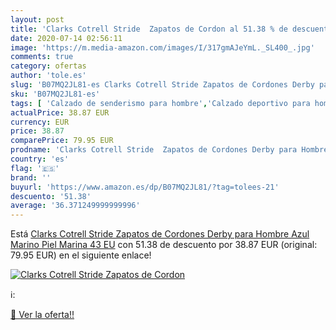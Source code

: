 ```yaml
---
layout: post
title: 'Clarks Cotrell Stride  Zapatos de Cordon al 51.38 % de descuento'
date: 2020-07-14 02:56:11
image: 'https://m.media-amazon.com/images/I/317gmAJeYmL._SL400_.jpg'
comments: true
category: ofertas
author: 'tole.es'
slug: 'B07MQ2JL81-es Clarks Cotrell Stride Zapatos de Cordones Derby para...'
sku: 'B07MQ2JL81-es'
tags: [ 'Calzado de senderismo para hombre','Calzado deportivo para hombre','Chanclas y sandalias de piscina para hombre','Zapatillas de senderismo para hombre','Zapatillas y calzado deportivo para hombre','Zapatos','Zapatos para hombre','Zapatos y complementos','zapatos', ]
actualPrice: 38.87 EUR
currency: EUR
price: 38.87
comparePrice: 79.95 EUR
prodname: 'Clarks Cotrell Stride  Zapatos de Cordones Derby para Hombre  Azul Marino  Piel Marina  43 EU'
country: 'es'
flag: '🇪🇸'
brand: ''
buyurl: 'https://www.amazon.es/dp/B07MQ2JL81/?tag=tolees-21'
descuento: '51.38'
average: '36.371249999999996'
---
```


Está [Clarks Cotrell Stride  Zapatos de Cordones Derby para Hombre  Azul Marino  Piel Marina  43 EU](https://www.amazon.es/dp/B07MQ2JL81/?tag=tolees-21) con 51.38 de descuento por 38.87 EUR (original: 79.95 EUR) en el siguiente enlace!

[![Clarks Cotrell Stride  Zapatos de Cordon](https://m.media-amazon.com/images/I/317gmAJeYmL._SL400_.jpg)](https://www.amazon.es/dp/B07MQ2JL81/?tag=tolees-21)

ℹ️:


[🛒 Ver la oferta!!](https://www.amazon.es/dp/B07MQ2JL81/?tag=tolees-21)
